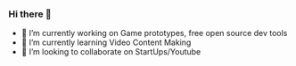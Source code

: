 ### Hi there 👋

- 🔭 I’m currently working on Game prototypes, free open source dev tools
- 🌱 I’m currently learning Video Content Making
- 👯 I’m looking to collaborate on StartUps/Youtube
